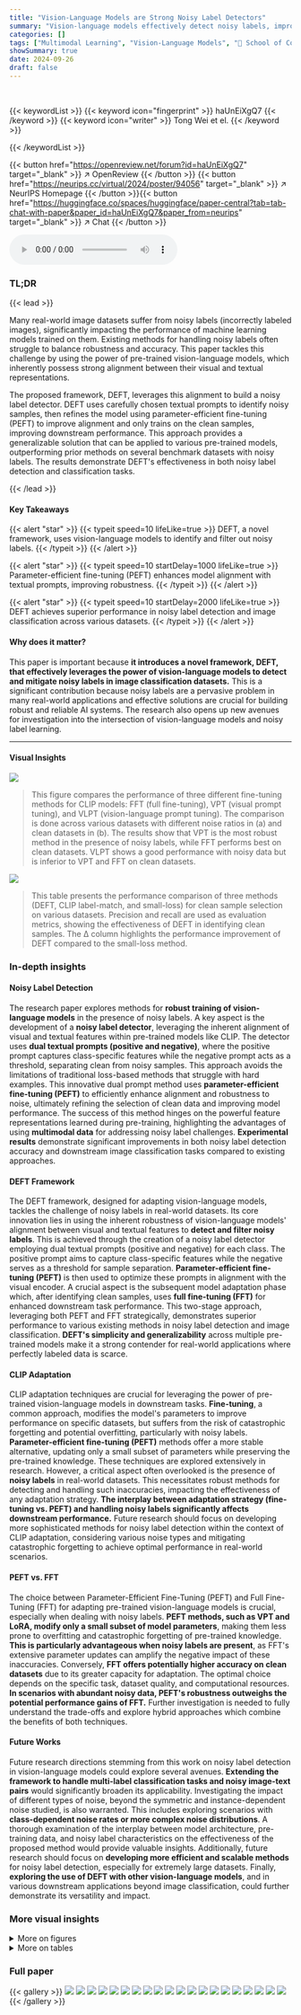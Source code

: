 ```yaml
---
title: "Vision-Language Models are Strong Noisy Label Detectors"
summary: "Vision-language models effectively detect noisy labels, improving image classification accuracy with DEFT."
categories: []
tags: ["Multimodal Learning", "Vision-Language Models", "🏢 School of Computer Science and Engineering, Southeast University",]
showSummary: true
date: 2024-09-26
draft: false
---
```


<br>

{{< keywordList >}}
{{< keyword icon="fingerprint" >}} haUnEiXgQ7 {{< /keyword >}}
{{< keyword icon="writer" >}} Tong Wei et el. {{< /keyword >}}
 
{{< /keywordList >}}

{{< button href="https://openreview.net/forum?id=haUnEiXgQ7" target="_blank" >}}
↗ OpenReview
{{< /button >}}
{{< button href="https://neurips.cc/virtual/2024/poster/94056" target="_blank" >}}
↗ NeurIPS Homepage
{{< /button >}}{{< button href="https://huggingface.co/spaces/huggingface/paper-central?tab=tab-chat-with-paper&paper_id=haUnEiXgQ7&paper_from=neurips" target="_blank" >}}
↗ Chat
{{< /button >}}



<audio controls>
    <source src="https://ai-paper-reviewer.com/haUnEiXgQ7/podcast.wav" type="audio/wav">
    Your browser does not support the audio element.
</audio>


### TL;DR


{{< lead >}}

Many real-world image datasets suffer from noisy labels (incorrectly labeled images), significantly impacting the performance of machine learning models trained on them.  Existing methods for handling noisy labels often struggle to balance robustness and accuracy.  This paper tackles this challenge by using the power of pre-trained vision-language models, which inherently possess strong alignment between their visual and textual representations.



The proposed framework, DEFT, leverages this alignment to build a noisy label detector. DEFT uses carefully chosen textual prompts to identify noisy samples, then refines the model using parameter-efficient fine-tuning (PEFT) to improve alignment and only trains on the clean samples, improving downstream performance. This approach provides a generalizable solution that can be applied to various pre-trained models, outperforming prior methods on several benchmark datasets with noisy labels.  The results demonstrate DEFT's effectiveness in both noisy label detection and classification tasks.

{{< /lead >}}


#### Key Takeaways

{{< alert "star" >}}
{{< typeit speed=10 lifeLike=true >}} DEFT, a novel framework, uses vision-language models to identify and filter out noisy labels. {{< /typeit >}}
{{< /alert >}}

{{< alert "star" >}}
{{< typeit speed=10 startDelay=1000 lifeLike=true >}} Parameter-efficient fine-tuning (PEFT) enhances model alignment with textual prompts, improving robustness. {{< /typeit >}}
{{< /alert >}}

{{< alert "star" >}}
{{< typeit speed=10 startDelay=2000 lifeLike=true >}} DEFT achieves superior performance in noisy label detection and image classification across various datasets. {{< /typeit >}}
{{< /alert >}}

#### Why does it matter?
This paper is important because **it introduces a novel framework, DEFT, that effectively leverages the power of vision-language models to detect and mitigate noisy labels in image classification datasets.** This is a significant contribution because noisy labels are a pervasive problem in many real-world applications and effective solutions are crucial for building robust and reliable AI systems. The research also opens up new avenues for investigation into the intersection of vision-language models and noisy label learning.

------
#### Visual Insights



![](https://ai-paper-reviewer.com/haUnEiXgQ7/figures_3_1.jpg)

> This figure compares the performance of three different fine-tuning methods for CLIP models: FFT (full fine-tuning), VPT (visual prompt tuning), and VLPT (vision-language prompt tuning).  The comparison is done across various datasets with different noise ratios in (a) and clean datasets in (b).  The results show that VPT is the most robust method in the presence of noisy labels, while FFT performs best on clean datasets. VLPT shows a good performance with noisy data but is inferior to VPT and FFT on clean datasets.





![](https://ai-paper-reviewer.com/haUnEiXgQ7/tables_6_1.jpg)

> This table presents the performance comparison of three methods (DEFT, CLIP label-match, and small-loss) for clean sample selection on various datasets.  Precision and recall are used as evaluation metrics, showing the effectiveness of DEFT in identifying clean samples.  The Δ column highlights the performance improvement of DEFT compared to the small-loss method.





### In-depth insights


#### Noisy Label Detection
The research paper explores methods for **robust training of vision-language models** in the presence of noisy labels.  A key aspect is the development of a **noisy label detector**, leveraging the inherent alignment of visual and textual features within pre-trained models like CLIP.  The detector uses **dual textual prompts (positive and negative)**, where the positive prompt captures class-specific features while the negative prompt acts as a threshold, separating clean from noisy samples.  This approach avoids the limitations of traditional loss-based methods that struggle with hard examples.  This innovative dual prompt method uses **parameter-efficient fine-tuning (PEFT)** to efficiently enhance alignment and robustness to noise, ultimately refining the selection of clean data and improving model performance. The success of this method hinges on the powerful feature representations learned during pre-training, highlighting the advantages of using **multimodal data** for addressing noisy label challenges. **Experimental results** demonstrate significant improvements in both noisy label detection accuracy and downstream image classification tasks compared to existing approaches.

#### DEFT Framework
The DEFT framework, designed for adapting vision-language models, tackles the challenge of noisy labels in real-world datasets.  Its core innovation lies in using the inherent robustness of vision-language models' alignment between visual and textual features to **detect and filter noisy labels**.  This is achieved through the creation of a noisy label detector employing dual textual prompts (positive and negative) for each class. The positive prompt aims to capture class-specific features while the negative serves as a threshold for sample separation.  **Parameter-efficient fine-tuning (PEFT)** is then used to optimize these prompts in alignment with the visual encoder.  A crucial aspect is the subsequent model adaptation phase which, after identifying clean samples, uses **full fine-tuning (FFT)** for enhanced downstream task performance. This two-stage approach, leveraging both PEFT and FFT strategically, demonstrates superior performance to various existing methods in noisy label detection and image classification.  **DEFT's simplicity and generalizability** across multiple pre-trained models make it a strong contender for real-world applications where perfectly labeled data is scarce.

#### CLIP Adaptation
CLIP adaptation techniques are crucial for leveraging the power of pre-trained vision-language models in downstream tasks.  **Fine-tuning**, a common approach, modifies the model's parameters to improve performance on specific datasets, but suffers from the risk of catastrophic forgetting and potential overfitting, particularly with noisy labels.  **Parameter-efficient fine-tuning (PEFT)** methods offer a more stable alternative, updating only a small subset of parameters while preserving the pre-trained knowledge.  These techniques are explored extensively in research. However, a critical aspect often overlooked is the presence of **noisy labels** in real-world datasets.  This necessitates robust methods for detecting and handling such inaccuracies, impacting the effectiveness of any adaptation strategy.  **The interplay between adaptation strategy (fine-tuning vs. PEFT) and handling noisy labels significantly affects downstream performance.** Future research should focus on developing more sophisticated methods for noisy label detection within the context of CLIP adaptation, considering various noise types and mitigating catastrophic forgetting to achieve optimal performance in real-world scenarios.

#### PEFT vs. FFT
The choice between Parameter-Efficient Fine-Tuning (PEFT) and Full Fine-Tuning (FFT) for adapting pre-trained vision-language models is crucial, especially when dealing with noisy labels. **PEFT methods, such as VPT and LoRA, modify only a small subset of model parameters**, making them less prone to overfitting and catastrophic forgetting of pre-trained knowledge.  **This is particularly advantageous when noisy labels are present**, as FFT's extensive parameter updates can amplify the negative impact of these inaccuracies.  Conversely, **FFT offers potentially higher accuracy on clean datasets** due to its greater capacity for adaptation.  The optimal choice depends on the specific task, dataset quality, and computational resources.  **In scenarios with abundant noisy data, PEFT's robustness outweighs the potential performance gains of FFT.**  Further investigation is needed to fully understand the trade-offs and explore hybrid approaches which combine the benefits of both techniques.

#### Future Works
Future research directions stemming from this work on noisy label detection in vision-language models could explore several avenues. **Extending the framework to handle multi-label classification tasks and noisy image-text pairs** would significantly broaden its applicability.  Investigating the impact of different types of noise, beyond the symmetric and instance-dependent noise studied, is also warranted. This includes exploring scenarios with **class-dependent noise rates or more complex noise distributions**.  A thorough examination of the interplay between model architecture, pre-training data, and noisy label characteristics on the effectiveness of the proposed method would provide valuable insights. Additionally, future research should focus on **developing more efficient and scalable methods** for noisy label detection, especially for extremely large datasets.  Finally, **exploring the use of DEFT with other vision-language models**, and in various downstream applications beyond image classification, could further demonstrate its versatility and impact.


### More visual insights

<details>
<summary>More on figures
</summary>


![](https://ai-paper-reviewer.com/haUnEiXgQ7/figures_4_1.jpg)

> The figure illustrates the DEFT framework, which consists of two phases. In the first phase (noisy label detection), dual textual prompts (positive and negative) are learned to identify noisy labels by comparing the similarity between image and text embeddings. The visual encoder is adapted using parameter-efficient fine-tuning (PEFT) methods to improve image-text alignment.  In the second phase (model adaptation), the pre-trained model is further adapted using full fine-tuning (FFT) on the selected clean samples to boost visual recognition performance.  The left side shows the noisy label detection phase, while the right side illustrates the model adaptation phase using the clean subset of the data.  Arrows indicate data flow and the different network components (learnable, frozen).


![](https://ai-paper-reviewer.com/haUnEiXgQ7/figures_8_1.jpg)

> This figure presents the results of ablation studies conducted to evaluate the impact of different model adaptation techniques on the performance of DEFT.  Four datasets (CIFAR-100, Tiny-ImageNet, Stanford-Cars, CUB-200-2011) were used, each with varying levels of synthetic label noise. The bars show the test accuracy achieved under three conditions:  1. DEFT without the model adaptation phase (w/o adap.) 2. DEFT using Parameter-Efficient Fine-Tuning (PEFT) for the adaptation phase. 3. DEFT using Full Fine-Tuning (FFT) for the adaptation phase. The results demonstrate the effectiveness of the model adaptation phase and show that FFT generally outperforms PEFT when the data is clean but can be negatively affected by noise.


![](https://ai-paper-reviewer.com/haUnEiXgQ7/figures_15_1.jpg)

> This figure shows the results of ablation studies conducted to evaluate the impact of different components of the DEFT framework on its performance.  Four different scenarios are compared:  DEFT without model adaptation, DEFT using parameter-efficient fine-tuning (PEFT), DEFT using full fine-tuning (FFT), and a baseline without any adaptation.  The results are shown across different levels of noise in the training data, indicating how well each version of DEFT handles varying amounts of noisy labels during model training. The x-axis represents the noise ratio (from 0 to 0.8), and the y-axis shows the test accuracy (percentage). Each subplot displays the accuracy for one of the four scenarios on a specific dataset (CIFAR-100, Tiny-ImageNet, Stanford-Cars, CUB-200-2011). This allows a visual comparison of the effects of different adaptation strategies on various datasets.


</details>




<details>
<summary>More on tables
</summary>


![](https://ai-paper-reviewer.com/haUnEiXgQ7/tables_7_1.jpg)
> This table presents the results of image classification experiments conducted on four synthetic datasets (CIFAR-100, Tiny-ImageNet, Stanford-Cars, CUB-200-2011) with varying levels of symmetric and instance-dependent label noise.  The results are broken down by noise type and ratio, showing the performance of different methods including CE (Cross-Entropy loss), ELR (Early-Learning Regularization), SCE (Symmetric Cross-Entropy loss), GMM (Gaussian Mixture Model), and DEFT (Denoising Fine-Tuning).  The table allows for a comparison of the effectiveness of these different methods in handling various types and levels of noisy labels.

![](https://ai-paper-reviewer.com/haUnEiXgQ7/tables_7_2.jpg)
> This table presents the test accuracy achieved by different methods (CE, ELR, SCE, GMM, RoLT, UNICON, LongReMix, ProMix, and DEFT) on three real-world datasets with noisy labels: CIFAR-100N, Clothing1M, and WebVision.  The results show the effectiveness of each method in handling real-world label noise and highlight DEFT's superior performance.

![](https://ai-paper-reviewer.com/haUnEiXgQ7/tables_8_1.jpg)
> This table shows the test accuracy achieved by using different pre-trained models on the Clothing1M dataset.  The models tested include ResNet-50, MAE-ViT-B, ViT-B/16, and ConvNeXt-T.  The accuracy is reported for each model using cross-entropy loss (CE), generalized cross-entropy loss (GCE), early learning regularization (ELR), TURN, and the proposed DEFT method. The best performing model for each architecture is highlighted in bold, and the second-best is underlined.

![](https://ai-paper-reviewer.com/haUnEiXgQ7/tables_13_1.jpg)
> This table compares the performance of three methods (DEFT, CLIP label-match, and small-loss) in terms of precision and recall for clean sample selection on seven different datasets (CIFAR-100, Tiny-ImageNet, Stanford Cars, CUB-200-2011, with symmetric and instance-dependent noise at different ratios).  The Δ column shows the improvement of DEFT over the small-loss method.

![](https://ai-paper-reviewer.com/haUnEiXgQ7/tables_14_1.jpg)
> This table compares the performance of three methods (DEFT, CLIP label-match, and small-loss) in terms of precision and recall for clean sample selection on seven datasets (CIFAR-100, Tiny-ImageNet, Stanford Cars, CUB-200-2011, with symmetric noise at 0.2, 0.4, and 0.6 ratios and instance-dependent noise at 0.2, 0.3, and 0.4 ratios). It demonstrates DEFT's superior performance in identifying clean samples compared to the other methods.

![](https://ai-paper-reviewer.com/haUnEiXgQ7/tables_14_2.jpg)
> This table presents the test accuracy achieved by different methods on four synthetic datasets with varying levels of symmetric and instance-dependent label noise.  The methods compared include Cross-Entropy (CE), Early-Learning Regularization (ELR), Symmetric Cross-Entropy (SCE), Gaussian Mixture Model (GMM), and the proposed DEFT method.  The results are shown for different noise ratios (0.2, 0.4, 0.6 for symmetric noise and 0.2, 0.3, 0.4 for instance-dependent noise).  The table allows for a comparison of the robustness of different methods against various types and intensities of label noise across different datasets.

![](https://ai-paper-reviewer.com/haUnEiXgQ7/tables_14_3.jpg)
> This table presents the performance of different noisy label detection methods on the CIFAR-100N dataset.  The methods compared include Label-match, Small-loss, GMM, RoLT, UNICON, LongReMix, ProMix, and DEFT (the authors' method). The table shows the precision, recall, and F1-score for each method, providing a comprehensive comparison of their performance in identifying noisy labels in a real-world dataset.  DEFT achieves the highest F1-score, demonstrating its effectiveness in noisy label detection.

![](https://ai-paper-reviewer.com/haUnEiXgQ7/tables_14_4.jpg)
> This table presents the performance comparison of three methods for clean sample selection: DEFT, CLIP label-match, and small-loss.  The comparison is done across multiple datasets (CIFAR-100, Tiny-ImageNet, Stanford Cars, CUB-200-2011) with varying levels of symmetric and instance-dependent noise.  Precision and Recall are reported for each method on each dataset, showing DEFT's superiority in selecting clean samples and highlighting the improvement achieved over the small-loss baseline. 

![](https://ai-paper-reviewer.com/haUnEiXgQ7/tables_15_1.jpg)
> This table compares the precision and recall of three methods (DEFT, CLIP label-match, and small-loss) for selecting clean samples from noisy datasets.  The results are shown for various datasets with different levels of symmetric and instance-dependent noise.  The Δ column shows the difference in performance between DEFT and the small-loss method.

![](https://ai-paper-reviewer.com/haUnEiXgQ7/tables_16_1.jpg)
> This table shows the hyperparameters used for training different pre-trained models in the DEFT framework.  These hyperparameters include the optimizer used (SGD or AdamW), the learning rate, and the weight decay.  The table lists the specific values used for each hyperparameter for four different models: ViT-B/16, ResNet-50, ConvNeXt-T, and MAE-ViT-B.

</details>




### Full paper

{{< gallery >}}
<img src="https://ai-paper-reviewer.com/haUnEiXgQ7/1.png" class="grid-w50 md:grid-w33 xl:grid-w25" />
<img src="https://ai-paper-reviewer.com/haUnEiXgQ7/2.png" class="grid-w50 md:grid-w33 xl:grid-w25" />
<img src="https://ai-paper-reviewer.com/haUnEiXgQ7/3.png" class="grid-w50 md:grid-w33 xl:grid-w25" />
<img src="https://ai-paper-reviewer.com/haUnEiXgQ7/4.png" class="grid-w50 md:grid-w33 xl:grid-w25" />
<img src="https://ai-paper-reviewer.com/haUnEiXgQ7/5.png" class="grid-w50 md:grid-w33 xl:grid-w25" />
<img src="https://ai-paper-reviewer.com/haUnEiXgQ7/6.png" class="grid-w50 md:grid-w33 xl:grid-w25" />
<img src="https://ai-paper-reviewer.com/haUnEiXgQ7/7.png" class="grid-w50 md:grid-w33 xl:grid-w25" />
<img src="https://ai-paper-reviewer.com/haUnEiXgQ7/8.png" class="grid-w50 md:grid-w33 xl:grid-w25" />
<img src="https://ai-paper-reviewer.com/haUnEiXgQ7/9.png" class="grid-w50 md:grid-w33 xl:grid-w25" />
<img src="https://ai-paper-reviewer.com/haUnEiXgQ7/10.png" class="grid-w50 md:grid-w33 xl:grid-w25" />
<img src="https://ai-paper-reviewer.com/haUnEiXgQ7/11.png" class="grid-w50 md:grid-w33 xl:grid-w25" />
<img src="https://ai-paper-reviewer.com/haUnEiXgQ7/12.png" class="grid-w50 md:grid-w33 xl:grid-w25" />
<img src="https://ai-paper-reviewer.com/haUnEiXgQ7/13.png" class="grid-w50 md:grid-w33 xl:grid-w25" />
<img src="https://ai-paper-reviewer.com/haUnEiXgQ7/14.png" class="grid-w50 md:grid-w33 xl:grid-w25" />
<img src="https://ai-paper-reviewer.com/haUnEiXgQ7/15.png" class="grid-w50 md:grid-w33 xl:grid-w25" />
<img src="https://ai-paper-reviewer.com/haUnEiXgQ7/16.png" class="grid-w50 md:grid-w33 xl:grid-w25" />
<img src="https://ai-paper-reviewer.com/haUnEiXgQ7/17.png" class="grid-w50 md:grid-w33 xl:grid-w25" />
<img src="https://ai-paper-reviewer.com/haUnEiXgQ7/18.png" class="grid-w50 md:grid-w33 xl:grid-w25" />
<img src="https://ai-paper-reviewer.com/haUnEiXgQ7/19.png" class="grid-w50 md:grid-w33 xl:grid-w25" />
<img src="https://ai-paper-reviewer.com/haUnEiXgQ7/20.png" class="grid-w50 md:grid-w33 xl:grid-w25" />
{{< /gallery >}}